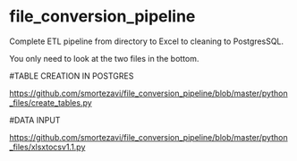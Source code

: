 # file_conversion_pipeline
Complete ETL pipeline from directory to Excel to cleaning to  PostgresSQL.

You only need to look at the two files in the bottom. 

#TABLE CREATION IN POSTGRES

https://github.com/smortezavi/file_conversion_pipeline/blob/master/python_files/create_tables.py

#DATA INPUT

https://github.com/smortezavi/file_conversion_pipeline/blob/master/python_files/xlsxtocsv1.1.py
